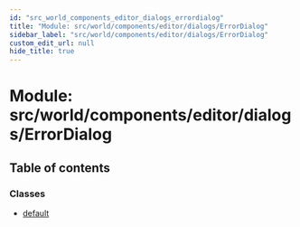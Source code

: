 ```yaml
---
id: "src_world_components_editor_dialogs_errordialog"
title: "Module: src/world/components/editor/dialogs/ErrorDialog"
sidebar_label: "src/world/components/editor/dialogs/ErrorDialog"
custom_edit_url: null
hide_title: true
---
```


# Module: src/world/components/editor/dialogs/ErrorDialog

## Table of contents

### Classes

- [default](../classes/src_world_components_editor_dialogs_errordialog.default.md)
